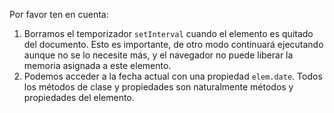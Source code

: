 
Por favor ten en cuenta:
1. Borramos el temporizador `setInterval` cuando el elemento es quitado del documento. Esto es importante, de otro modo continuará ejecutando aunque no se lo necesite más, y el navegador no puede liberar la memoria asignada a este elemento.
2. Podemos acceder a la fecha actual con una propiedad `elem.date`. Todos los métodos de clase y propiedades son naturalmente métodos y propiedades del elemento.
